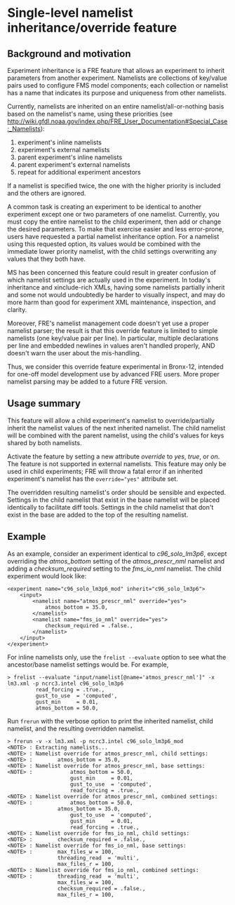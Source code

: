 # Single-level namelist inheritance/override feature

## Background and motivation

Experiment inheritance is a FRE feature that allows an experiment to inherit parameters from another experiment. Namelists are collections of key/value pairs used to configure FMS model components; each collection or namelist has a name that indicates its purpose and uniqueness from other namelists.

Currently, namelists are inherited on an entire namelist/all-or-nothing basis based on the namelist's name, using these priorities (see http://wiki.gfdl.noaa.gov/index.php/FRE_User_Documentation#Special_Case:_Namelists):
1. experiment's inline namelists
1. experiment's external namelists
1. parent experiment's inline namelists
1. parent experiment's external namelists
1. repeat for additional experiment ancestors

If a namelist is specified twice, the one with the higher priority is included and the others are ignored.

A common task is creating an experiment to be identical to another experiment except one or two parameters of one namelist. Currently, you must copy the entire namelist to the child experiment, then add or change the desired parameters. To make that exercise easier and less error-prone, users have requested a partial namelist inheritance option. For a namelist using this requested option, its values would be combined with the immediate lower priority namelist, with the child settings overwriting any values that they both have.

MS has been concerned this feature could result in greater confusion of which namelist settings are actually used in the experiment. In today's inheritance and xinclude-rich XMLs, having some namelists partially inherit and some not would undoubtedly be harder to visually inspect, and may do more harm than good for experiment XML maintenance, inspection, and clarity.

Moreover, FRE's namelist management code doesn't yet use a proper namelist parser; the result is that this override feature is limited to simple namelists (one key/value pair per line). In particular, multiple declarations per line and embedded newlines in values aren't handled properly, AND doesn't warn the user about the mis-handling.

Thus, we consider this override feature experimental in Bronx-12, intended for one-off model development use by advanced FRE users. More proper namelist parsing may be added to a future FRE version.

## Usage summary

This feature will allow a child experiment's namelist to override/partially inherit the namelist values of the next inherited namelist. The child namelist will be combined with the parent namelist, using the child's values for keys shared by both namelists.

Activate the feature by setting a new <namelist> attribute *override* to *yes*, *true*, or *on*. The feature is not supported in external namelists. This feature may only be used in child experiments; FRE will throw a fatal error if an inherited experiment's namelist has the `override="yes"` attribute set.

The overridden resulting namelist's order should be sensible and expected. Settings in the child namelist that exist in the base namelist will be placed identically to facilitate diff tools. Settings in the child namelist that don't exist in the base are added to the top of the resulting namelist.

## Example

As an example, consider an experiment identical to *c96_solo_lm3p6*, except overriding the *atmos_bottom* setting of the *atmos_prescr_nml* namelist and adding a *checksum_required* setting to the *fms_io_nml* namelist. The child experiment would look like:

```
<experiment name="c96_solo_lm3p6_mod" inherit="c96_solo_lm3p6">
	<input>
		<namelist name="atmos_prescr_nml" override="yes">
			atmos_bottom = 35.0,
		</namelist>
		<namelist name="fms_io_nml" override="yes">
			checksum_required = .false.,
		</namelist>
	</input>
</experiment>
```

For inline namelists only, use the `frelist --evaluate` option to see what the ancestor/base namelist settings would be. For example,
```
> frelist --evaluate "input/namelist[@name='atmos_prescr_nml']" -x lm3.xml -p ncrc3.intel c96_solo_lm3p6
         read_forcing = .true.,
         gust_to_use  = 'computed',
         gust_min     = 0.01,
         atmos_bottom = 50.0,
```

Run `frerun` with the verbose option to print the inherited namelist, child namelist, and the resulting overridden namelist.
```
> frerun -v -x lm3.xml -p ncrc3.intel c96_solo_lm3p6_mod
<NOTE> : Extracting namelists...
<NOTE> : Namelist override for atmos_prescr_nml, child settings:
<NOTE> : 		atmos_bottom = 35.0,
<NOTE> : Namelist override for atmos_prescr_nml, base settings:
<NOTE> :        	atmos_bottom = 50.0,
                  	gust_min     = 0.01,
                  	gust_to_use  = 'computed',
                  	read_forcing = .true.,
<NOTE> : Namelist override for atmos_prescr_nml, combined settings:
<NOTE> :          	atmos_bottom = 50.0,
         		atmos_bottom = 35.0,
                  	gust_to_use  = 'computed',
                  	gust_min     = 0.01,
                  	read_forcing = .true.,
<NOTE> : Namelist override for fms_io_nml, child settings:
<NOTE> : 		checksum_required = .false.,
<NOTE> : Namelist override for fms_io_nml, base settings:
<NOTE> : 	 	max_files_w = 100,
         		threading_read  = 'multi',
         		max_files_r = 100,
<NOTE> : Namelist override for fms_io_nml, combined settings:
<NOTE> : 	 	threading_read  = 'multi',
         	 	max_files_w = 100,
         		checksum_required = .false.,
         		max_files_r = 100,
```
